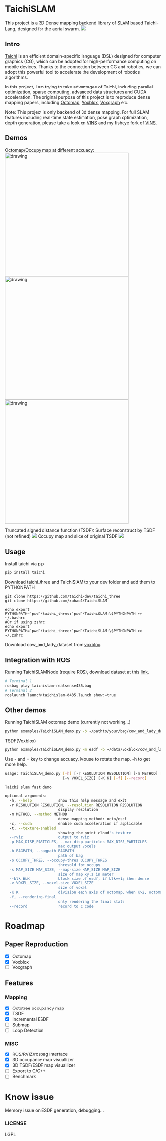 ﻿# TaichiSLAM
This project is a 3D Dense mapping backend library of SLAM based Taichi-Lang, designed for the aerial swarm.
![](./docs/marchingcubes.png)

## Intro
[Taichi](https://github.com/taichi-dev/taichi) is an efficient domain-specific language (DSL) designed for computer graphics (CG), which can be adopted for high-performance computing on mobile devices.
Thanks to the connection between CG and robotics, we can adopt this powerful tool to accelerate the development of robotics algorithms.

In this project, I am trying to take advantages of Taichi, including parallel optimization, sparse computing, advanced data structures and CUDA acceleration.
The original purpose of this project is to reproduce dense mapping papers, including [Octomap](https://octomap.github.io/), [Voxblox](https://github.com/ethz-asl/voxblox), [Voxgraph](https://github.com/ethz-asl/voxgraph) etc.

Note: This project is only backend of 3d dense mapping. For full SLAM features including real-time state estimation, pose graph optimization, depth generation, please take a look on [VINS](https://github.com/HKUST-Aerial-Robotics/VINS-Fisheye) and my fisheye fork of [VINS](https://github.com/xuhao1/VINS-Fisheye).


## Demos
Octomap/Occupy map at different accuacy:
<img src="./docs/octomap1.png" alt="drawing" style="width:400px;"/>
<img src="./docs/octomap2.png" alt="drawing" style="width:400px;"/>
<img src="./docs/octomap3.png" alt="drawing" style="width:400px;"/>

Truncated signed distance function (TSDF):
Surface reconstruct by TSDF (not refined)
![](./docs/TSDF_reconstruct.png)
Occupy map and slice of original TSDF
![](./docs/TSDF.png)
## Usage

Install taichi via pip
```bash
pip install taichi
```

Download taichi_three and TaichiSlAM to your dev folder and add them to PYTHONPATH

```
git clone https://github.com/taichi-dev/taichi_three
git clone https://github.com/xuhao1/TaichiSLAM

echo export PYTHONPATH=`pwd`/taichi_three:`pwd`/TaichiSLAM:\$PYTHONPATH >> ~/.bashrc
#Or if using zshrc
echo export PYTHONPATH=`pwd`/taichi_three:`pwd`/TaichiSLAM:\$PYTHONPATH >> ~/.zshrc
```

Download cow_and_lady_dataset from [voxblox](http://robotics.ethz.ch/~asl-datasets/iros_2017_voxblox/data.bag).

## Integration with ROS
Running TaichiSLAMNode (require ROS), download dataset at this [link](https://www.dropbox.com/s/7b4ltoap59bo44g/taichislam-realsense435.bag?dl=0).

```python
# Terminal 1
rosbag play taichislam-realsense435.bag
# Terminal 2
roslaunch launch/taichislam-d435.launch show:=true
```

## Other demos
Running TaichiSLAM octomap demo (currently not working...)

```bash
python examples/TaichiSLAM_demo.py -b ~/pathto/your/bag/cow_and_lady_dataset.bag
```

TSDF(Voxblox)

```bash
python examples/TaichiSLAM_demo.py -m esdf -b ~/data/voxblox/cow_and_lady_dataset.bag
```

Use - and = key to change accuacy. Mouse to rotate the map. -h to get more help.

```bash
usage: TaichiSLAM_demo.py [-h] [-r RESOLUTION RESOLUTION] [-m METHOD] [-c] [-t] [--rviz] [-p MAX_DISP_PARTICLES] [-b BAGPATH] [-o OCCUPY_THRES] [-s MAP_SIZE MAP_SIZE] [--blk BLK]
                          [-v VOXEL_SIZE] [-K K] [-f] [--record]

Taichi slam fast demo

optional arguments:
  -h, --help            show this help message and exit
  -r RESOLUTION RESOLUTION, --resolution RESOLUTION RESOLUTION
                        display resolution
  -m METHOD, --method METHOD
                        dense mapping method: octo/esdf
  -c, --cuda            enable cuda acceleration if applicable
  -t, --texture-enabled
                        showing the point cloud's texture
  --rviz                output to rviz
  -p MAX_DISP_PARTICLES, --max-disp-particles MAX_DISP_PARTICLES
                        max output voxels
  -b BAGPATH, --bagpath BAGPATH
                        path of bag
  -o OCCUPY_THRES, --occupy-thres OCCUPY_THRES
                        thresold for occupy
  -s MAP_SIZE MAP_SIZE, --map-size MAP_SIZE MAP_SIZE
                        size of map xy,z in meter
  --blk BLK             block size of esdf, if blk==1; then dense
  -v VOXEL_SIZE, --voxel-size VOXEL_SIZE
                        size of voxel
  -K K                  division each axis of octomap, when K>2, octomap will be K**3-map
  -f, --rendering-final
                        only rendering the final state
  --record              record to C code
```



# Roadmap
## Paper Reproduction
- [x] Octomap
- [x] Voxblox
- [ ] Voxgraph

## Features
### Mapping
- [x] Octotree occupancy map
- [x] TSDF
- [x] Incremental ESDF
- [ ] Submap
- [ ] Loop Detection

### MISC
- [x] ROS/RVIZ/rosbag interface
- [x] 3D occupancy map visuallizer
- [x] 3D TSDF/ESDF map visuallizer
- [ ] Export to C/C++
- [ ] Benchmark

# Know issue
Memory issue on ESDF generation, debugging...

### LICENSE
LGPL

